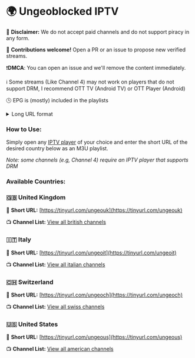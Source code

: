 # 🌍 Ungeoblocked IPTV  

🚫 **Disclaimer:** We do not accept paid channels and do not support piracy in any form.  

🤝 **Contributions welcome!** Open a PR or an issue to propose new verified streams.  

❗**DMCA**: You can open an issue and we'll remove the content immediately.

ℹ️ Some streams (Like Channel 4) may not work on players that do not support DRM, I recommend OTT TV (Android TV) or OTT Player (Android)

🕓 EPG is (mostly) included in the playlists

<details>
<summary>Long URL format</summary>


`https://raw.githubusercontent.com/matte-oss/iptv-ungeoblocked/main/countries/COUNTRY.m3u`  
*(Replace "COUNTRY" with the country code, e.g., UK, IT,...)*  
</details>

### **How to Use:**  
Simply open any [IPTV player](https://github.com/iptv-org/awesome-iptv?tab=readme-ov-file#apps) of your choice and enter the short URL of the desired country below as an M3U playlist.  

*Note: some channels (e.g, Channel 4) require an IPTV player that supports DRM*

### **Available Countries:**  

### 🇬🇧 United Kingdom  
🔗 **Short URL:** [https://tinyurl.com/ungeouk](https://tinyurl.com/ungeouk)  

📺 **Channel List:** [View all british channels](https://github.com/matte-oss/iptv-ungeoblocked/blob/main/ch-list/uk.md)  

### 🇮🇹 Italy
🔗 **Short URL:** [https://tinyurl.com/ungeoit](https://tinyurl.com/ungeoit)

📺 **Channel List:** [View all italian channels](https://github.com/matte-oss/iptv-ungeoblocked/blob/main/ch-list/it.md)  

### 🇨🇭 Switzerland
🔗 **Short URL:** [https://tinyurl.com/ungeoch](https://tinyurl.com/ungeoch)

📺 **Channel List:** [View all swiss channels](https://github.com/matte-oss/iptv-ungeoblocked/blob/main/ch-list/ch.md)  

### 🇺🇸 United States
🔗 **Short URL:** [https://tinyurl.com/ungeous](https://tinyurl.com/ungeous)

📺 **Channel List:** [View all american channels](https://github.com/matte-oss/iptv-ungeoblocked/blob/main/ch-list/us.md)  
